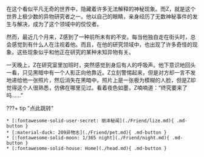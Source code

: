 在这个看似平凡无奇的世界中，隐藏着许多无法解释的神秘现象。而Z，就是这个世界上极少数的异物研究者之一。他以自己的眼睛，亲身经历了无数神秘事件的发生与解决，成为了这个领域中的佼佼者。

然而，最近几个月来，Z感到了一种前所未有的不安。每当他独自走在街头时，总会感觉到有什么人在注视着他。而且，在他的研究领域中，也出现了许多奇怪的现象，这些现象似乎和他正在研究的某种未知异物有关。

一天晚上，Z在研究室里加班时，突然感觉到身后有人的呼吸声。他下意识地回头一看，只见黑暗中有一个人影正向他靠近。Z立刻警惕起来，但是对方却一言不发地递给他一张照片，然后消失在黑暗中。照片上是一张极为模糊的人脸，但是Z却觉得这个人很熟悉，仿佛在哪里见过。看着夜色如墨，Z喃喃道：“终究要来了吗......”

???+ tip "点此跳转"
    
    * [:fontawesome-solid-user-secret: 丽泽秘闻](./Friend/lize.md){ .md-button }
    * [:material-duck: 209异物志](./Friend/pet.md){ .md-button }
    * [:fontawesome-solid-moon: 1/365 night](./Friend/night.md){ .md-button }
    * [:fontawesome-solid-house: Home](./head.md){ .md-button }

<!-- <hr>
<span id="busuanzi_container_page_pv"><font size="3" color="grey">本文总阅读量<span id="busuanzi_value_page_pv"></span>次</font></span>
<br/> -->